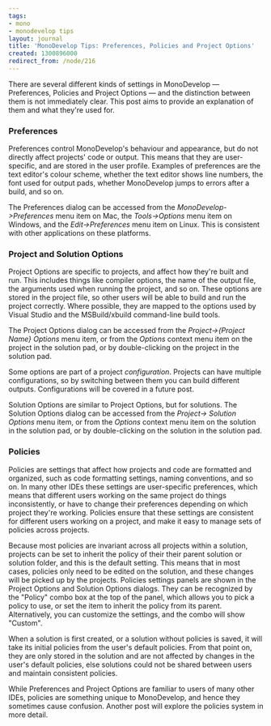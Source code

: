 ```yaml
---
tags:
- mono
- monodevelop tips
layout: journal
title: 'MonoDevelop Tips: Preferences, Policies and Project Options'
created: 1300896000
redirect_from: /node/216
---
```

There are several different kinds of settings in MonoDevelop &mdash; Preferences, Policies and Project Options &mdash; and the distinction between them is not immediately clear. This post aims to provide an explanation of them and what they're used for.<!--break-->

### Preferences 

Preferences control MonoDevelop's behaviour and appearance, but do not directly affect projects' code or output. This means that they are user-specific, and are stored in the user profile. Examples of preferences are the text editor's colour scheme, whether the text editor shows line numbers, the font used for output pads, whether MonoDevelop jumps to errors after a build, and so on.

The Preferences dialog can be accessed from the _MonoDevelop->Preferences_ menu item on Mac, the _Tools->Options_ menu item on Windows, and the _Edit->Preferences_ menu item on Linux. This is consistent with other applications on these platforms.

### Project and Solution Options

Project Options are specific to projects, and affect how they're built and run. This includes things like compiler options, the name of the output file, the arguments used when running the project, and so on. These options are stored in the project file, so other users will be able to build and run the project correctly. Where possible, they are mapped to the options used by Visual Studio and the MSBuild/xbuild command-line build tools.

The Project Options dialog can be accessed from the _Project->{Project Name} Options_ menu item, or from the _Options_ context menu item on the project in the solution pad, or by double-clicking on the project in the solution pad.

Some options are part of a project _configuration_. Projects can have multiple configurations, so by switching between them you can build different outputs. Configurations will be covered in a future post.

Solution Options are similar to Project Options, but for solutions. The Solution Options dialog can be accessed from the _Project-> Solution Options_ menu item, or from the _Options_ context menu item on the solution in the solution pad, or by double-clicking on the solution in the solution pad.

### Policies

Policies are settings that affect how projects and code are formatted and organized, such as code formatting settings, naming conventions, and so on. In many other IDEs these settings are user-specific preferences, which means that different users working on the same project do things inconsistently, or have to change their preferences depending on which project they're working. Policies ensure that these settings are consistent for different users working on a project, and make it easy to manage sets of policies across projects.

Because most policies are invariant across all projects within a solution, projects can be set to inherit the policy of their their parent solution or solution folder, and this is the default setting. This means that in most cases, policies only need to be edited on the solution, and these changes will be picked up by the projects. Policies settings panels are shown in the Project Options and Solution Options dialogs. They can be recognized by the "Policy" combo box at the top of the panel, which allows you to pick a policy to use, or set the item to inherit the policy from its parent. Alternatively, you can customize the settings, and the combo will show "Custom".

When a solution is first created, or a solution without policies is saved, it will take its initial policies from the user's default policies. From that point on, they are only stored in the solution and are not affected by changes in the user's default policies, else solutions could not be shared between users and maintain consistent policies.

While Preferences and Project Options are familiar to users of many other IDEs, policies are something unique to MonoDevelop, and hence they sometimes cause confusion. Another post will explore the policies system in more detail.
